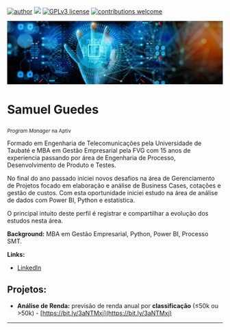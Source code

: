 [![author](https://img.shields.io/badge/author-samuelguedes-red.svg)](https://www.linkedin.com/in/samueluguedes/) [![](https://img.shields.io/badge/python-3.7+-blue.svg)](https://www.python.org/downloads/release/python-365/) [![GPLv3 license](https://img.shields.io/badge/License-GPLv3-blue.svg)](http://perso.crans.org/besson/LICENSE.html) [![contributions welcome](https://img.shields.io/badge/contributions-welcome-brightgreen.svg?style=flat)](https://github.com/samuel-guedes)


<p align="center">
  <img src="banner-4.jpeg" >
</p>

# Samuel Guedes
<sub>*Program Manager* na Aptiv</sub>

Formado em Engenharia de Telecomunicações pela Universidade de Taubaté e MBA em Gestão Empresarial pela FVG com 15 anos de experiencia passando por área de Engenharia de Processo, Desenvolvimento de Produto e Testes.

No final do ano passado iniciei novos desafios na área de Gerenciamento de Projetos focado em elaboração e análise de Business Cases, cotações e gestão de custos. Com esta oportunidade iniciei estudo na área de análise de dados com Power BI, Python e estatística.

O principal intuito deste perfil é registrar e compartilhar a evolução dos estudos nesta área.


**Background:** MBA em Gestão Empresarial, Python, Power BI, Processo SMT.

**Links:**
* [LinkedIn](https://www.linkedin.com/in/samueluguedes)


## Projetos:

* **Análise de Renda:** previsão de renda anual por **classificação** (≤50k ou >50k) - [https://bit.ly/3aNTMxj](https://bit.ly/3aNTMxj)
---




